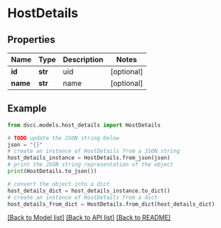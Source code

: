 # HostDetails


## Properties

Name | Type | Description | Notes
------------ | ------------- | ------------- | -------------
**id** | **str** | uid | [optional] 
**name** | **str** | name | [optional] 

## Example

```python
from dscc.models.host_details import HostDetails

# TODO update the JSON string below
json = "{}"
# create an instance of HostDetails from a JSON string
host_details_instance = HostDetails.from_json(json)
# print the JSON string representation of the object
print(HostDetails.to_json())

# convert the object into a dict
host_details_dict = host_details_instance.to_dict()
# create an instance of HostDetails from a dict
host_details_from_dict = HostDetails.from_dict(host_details_dict)
```
[[Back to Model list]](../README.md#documentation-for-models) [[Back to API list]](../README.md#documentation-for-api-endpoints) [[Back to README]](../README.md)


